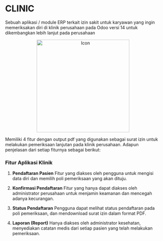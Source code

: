 # CLINIC

Sebuah aplikasi / module  ERP terkait izin sakit untuk karyawan yang ingin memeriksakan diri di klinik perusahaan pada Odoo versi 14 untuk dikembangkan lebih lanjut pada perusahaan

<p align="center">
  <img src="https://github.com/Luqna/Clinic_Odoo/assets/95532944/9dcafdb7-b3f4-4618-bb86-da9122860310" width="300" alt="Icon">
</p>

Memiliki 4 fitur dengan output pdf yang digunakan sebagai surat izin untuk melakukan pemeriksaan lanjutan pada klinik perusahaan. Adapun penjelasan dari setiap fiturnya sebagai berikut:
### Fitur Aplikasi Klinik

1. **Pendaftaran Pasien**
   Fitur yang diakses oleh pengguna untuk mengisi data diri dan memilih poli pemeriksaan yang akan dituju.

2. **Konfirmasi Pendaftaran**
   Fitur yang hanya dapat diakses oleh administrator perusahaan untuk menjamin keamanan dan mencegah adanya kecurangan.

3. **Status Pendaftaran**
   Pengguna dapat melihat status pendaftaran pada poli pemeriksaan, dan mendownload surat izin dalam format PDF.

4. **Laporan (Report)**
   Hanya diakses oleh administrator kesehatan, menyediakan catatan medis dari setiap pasien yang telah melakukan pemeriksaan.
